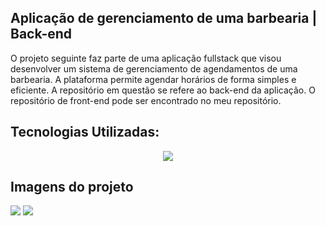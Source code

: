 ## Aplicação de gerenciamento de uma barbearia | Back-end
O projeto seguinte faz parte de uma aplicação fullstack que visou desenvolver um sistema de gerenciamento de agendamentos de uma barbearia. A plataforma permite agendar horários de forma simples e eficiente. A repositório em questão se refere ao back-end da aplicação. O repositório de front-end pode ser encontrado no meu repositório.

## Tecnologias Utilizadas:

 <p align="center">
  <a href="https://skillicons.dev">
    <img src="https://skillicons.dev/icons?i=java,springboot,mysql" />
  </a>
</p>

## Imagens do projeto

<img src="https://github.com/Myrella-Goms/desafio-barbershop-ui-decolatech2025/blob/main/Captura%20de%20tela%202025-03-09%20172018.png">
<img src="https://github.com/Myrella-Goms/desafio-barbershop-ui-decolatech2025/blob/main/Captura%20de%20tela%202025-03-09%20172047.png">
